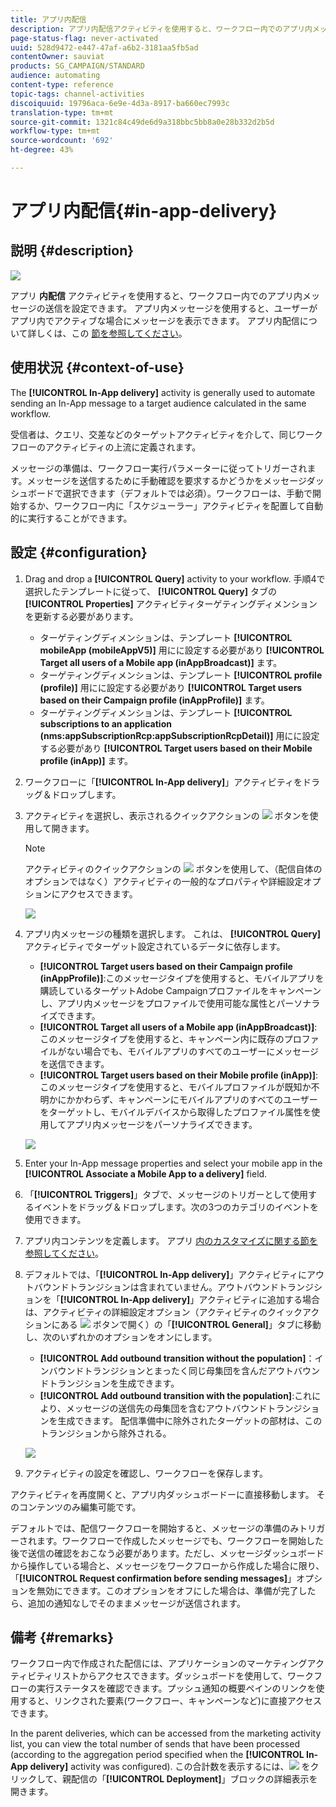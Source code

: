 ```yaml
---
title: アプリ内配信
description: アプリ内配信アクティビティを使用すると、ワークフロー内でのアプリ内メッセージの送信を設定できます。
page-status-flag: never-activated
uuid: 528d9472-e447-47af-a6b2-3181aa5fb5ad
contentOwner: sauviat
products: SG_CAMPAIGN/STANDARD
audience: automating
content-type: reference
topic-tags: channel-activities
discoiquuid: 19796aca-6e9e-4d3a-8917-ba660ec7993c
translation-type: tm+mt
source-git-commit: 1321c84c49de6d9a318bbc5bb8a0e28b332d2b5d
workflow-type: tm+mt
source-wordcount: '692'
ht-degree: 43%

---
```



# アプリ内配信{#in-app-delivery}

## 説明 {#description}

![](assets/wkf_in_app_1.png)

アプリ **内配信** アクティビティを使用すると、ワークフロー内でのアプリ内メッセージの送信を設定できます。 アプリ内メッセージを使用すると、ユーザーがアプリ内でアクティブな場合にメッセージを表示できます。 アプリ内配信について詳しくは、この [節を参照してください](../../channels/using/about-in-app-messaging.md)。

## 使用状況 {#context-of-use}

The **[!UICONTROL In-App delivery]** activity is generally used to automate sending an In-App message to a target audience calculated in the same workflow.

受信者は、クエリ、交差などのターゲットアクティビティを介して、同じワークフローのアクティビティの上流に定義されます。

メッセージの準備は、ワークフロー実行パラメーターに従ってトリガーされます。メッセージを送信するために手動確認を要求するかどうかをメッセージダッシュボードで選択できます（デフォルトでは必須）。ワークフローは、手動で開始するか、ワークフロー内に「スケジューラー」アクティビティを配置して自動的に実行することができます。

## 設定 {#configuration}

1. Drag and drop a **[!UICONTROL Query]** activity to your workflow. 手順4で選択したテンプレートに従って、 **[!UICONTROL Query]** タブの **[!UICONTROL Properties]** アクティビティターゲティングディメンションを更新する必要があります。

   * ターゲティングディメンションは、テンプレート **[!UICONTROL mobileApp (mobileAppV5)]** 用にに設定する必要があり **[!UICONTROL Target all users of a Mobile app (inAppBroadcast)]** ます。
   * ターゲティングディメンションは、テンプレート **[!UICONTROL profile (profile)]** 用にに設定する必要があり **[!UICONTROL Target users based on their Campaign profile (inAppProfile)]** ます。
   * ターゲティングディメンションは、テンプレート **[!UICONTROL subscriptions to an application (nms:appSubscriptionRcp:appSubscriptionRcpDetail)]** 用にに設定する必要があり **[!UICONTROL Target users based on their Mobile profile (inApp)]** ます。

1. ワークフローに「**[!UICONTROL In-App delivery]**」アクティビティをドラッグ＆ドロップします。
1. アクティビティを選択し、表示されるクイックアクションの ![](assets/edit_darkgrey-24px.png) ボタンを使用して開きます。

   >[!NOTE]
   >
   >アクティビティのクイックアクションの ![](assets/dlv_activity_params-24px.png) ボタンを使用して、（配信自体のオプションではなく）アクティビティの一般的なプロパティや詳細設定オプションにアクセスできます。

   ![](assets/wkf_in_app_3.png)

1. アプリ内メッセージの種類を選択します。 これは、 **[!UICONTROL Query]** アクティビティでターゲット設定されているデータに依存します。

   * **[!UICONTROL Target users based on their Campaign profile (inAppProfile)]**:このメッセージタイプを使用すると、モバイルアプリを購読しているターゲットAdobe Campaignプロファイルをキャンペーンし、アプリ内メッセージをプロファイルで使用可能な属性とパーソナライズできます。
   * **[!UICONTROL Target all users of a Mobile app (inAppBroadcast)]**:このメッセージタイプを使用すると、キャンペーン内に既存のプロファイルがない場合でも、モバイルアプリのすべてのユーザーにメッセージを送信できます。
   * **[!UICONTROL Target users based on their Mobile profile (inApp)]**:このメッセージタイプを使用すると、モバイルプロファイルが既知か不明かにかかわらず、キャンペーンにモバイルアプリのすべてのユーザーをターゲットし、モバイルデバイスから取得したプロファイル属性を使用してアプリ内メッセージをパーソナライズできます。

   ![](assets/wkf_in_app_4.png)

1. Enter your In-App message properties and select your mobile app in the **[!UICONTROL Associate a Mobile App to a delivery]** field.
1. 「**[!UICONTROL Triggers]**」タブで、メッセージのトリガーとして使用するイベントをドラッグ＆ドロップします。次の3つのカテゴリのイベントを使用できます。
1. アプリ内コンテンツを定義します。 アプリ [内のカスタマイズに関する節を参照してください](../../channels/using/customizing-an-in-app-message.md)。
1. デフォルトでは、「**[!UICONTROL In-App delivery]**」アクティビティにアウトバウンドトランジションは含まれていません。アウトバウンドトランジションを「**[!UICONTROL In-App delivery]**」アクティビティに追加する場合は、アクティビティの詳細設定オプション（アクティビティのクイックアクションにある ![](assets/dlv_activity_params-24px.png) ボタンで開く）の「**[!UICONTROL General]**」タブに移動し、次のいずれかのオプションをオンにします。

   * **[!UICONTROL Add outbound transition without the population]**：インバウンドトランジションとまったく同じ母集団を含んだアウトバウンドトランジションを生成できます。
   * **[!UICONTROL Add outbound transition with the population]**:これにより、メッセージの送信先の母集団を含むアウトバウンドトランジションを生成できます。 配信準備中に除外されたターゲットの部材は、このトランジションから除外される。

   ![](assets/wkf_in_app_5.png)

1. アクティビティの設定を確認し、ワークフローを保存します。

アクティビティを再度開くと、アプリ内ダッシュボードーに直接移動します。 そのコンテンツのみ編集可能です。

デフォルトでは、配信ワークフローを開始すると、メッセージの準備のみトリガーされます。ワークフローで作成したメッセージでも、ワークフローを開始した後で送信の確認をおこなう必要があります。ただし、メッセージダッシュボードから操作している場合と、メッセージをワークフローから作成した場合に限り、「**[!UICONTROL Request confirmation before sending messages]**」オプションを無効にできます。このオプションをオフにした場合は、準備が完了したら、追加の通知なしでそのままメッセージが送信されます。

## 備考 {#remarks}

ワークフロー内で作成された配信には、アプリケーションのマーケティングアクティビティリストからアクセスできます。ダッシュボードを使用して、ワークフローの実行ステータスを確認できます。プッシュ通知の概要ペインのリンクを使用すると、リンクされた要素(ワークフロー、キャンペーンなど)に直接アクセスできます。

In the parent deliveries, which can be accessed from the marketing activity list, you can view the total number of sends that have been processed (according to the aggregation period specified when the **[!UICONTROL In-App delivery]** activity was configured). この合計数を表示するには、![](assets/wkf_dlv_detail_button.png) をクリックして、親配信の「**[!UICONTROL Deployment]**」ブロックの詳細表示を開きます。
